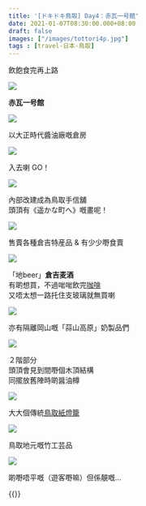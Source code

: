 ```yaml
---
title: '[ドキドキ鳥取] Day4：赤瓦一号館'
date: 2021-01-07T08:30:00.000+08:00
draft: false
images: ["/images/tottori4p.jpg"]
tags : [travel-日本-鳥取]
---
```


飲飽食完再上路  

![](/images/tottori4p1.jpg)

**赤瓦一号館**  

![](/images/tottori4p.jpg)

以大正時代醬油廠嘅倉房  

![](/images/tottori4p2.jpg)

入去喇 GO！

![](/images/tottori4p3.jpg)

內部改建成為鳥取手信舖  
頭頂有《遥かな町へ》嘅畫呢！  

![](/images/tottori4p4.jpg)

售賣各種倉吉特産品 & 有少少嘢食賣  

![](/images/tottori4p5.jpg)

「地beer」**倉吉麦酒**  
有啲想買，不過啱啱飲完[咖啡](https://hidie.net/tottori4o/)  
又唔太想一路托住支玻璃就無買喇  

![](/images/tottori4p6.jpg)

亦有隔離岡山嘅「蒜山高原」奶製品們  

![](/images/tottori4p7.jpg)

２階部分  
頭頂會見到間嘢個木頂結構  
同擺放舊陣時啲醤油樽  

![](/images/tottori4p8.jpg)

大大個傳統[鳥取紙燈籠](https://hidie.net/tottori3zi/)  

![](/images/tottori4p9.jpg)

鳥取地元嘅竹工芸品  

![](/images/tottori4p10.jpg)

啲嘢唔平嘅（遊客嘢嘛）但係靚嘅...    

  
{{<tottori>}}  

